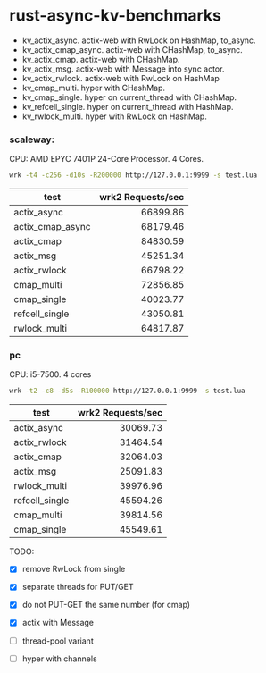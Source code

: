 # rust-async-kv-benchmarks

- kv_actix_async. actix-web with RwLock on HashMap, to_async.
- kv_actix_cmap_async. actix-web with CHashMap, to_async.
- kv_actix_cmap. actix-web with CHashMap.
- kv_actix_msg. actix-web with Message into sync actor.
- kv_actix_rwlock. actix-web with RwLock on HashMap
- kv_cmap_multi. hyper with CHashMap.
- kv_cmap_single. hyper on current_thread with CHashMap.
- kv_refcell_single. hyper on current_thread with HashMap.
- kv_rwlock_multi. hyper with RwLock on HashMap.

### scaleway:
CPU: AMD EPYC 7401P 24-Core Processor. 4 Cores.

```bash
wrk -t4 -c256 -d10s -R200000 http://127.0.0.1:9999 -s test.lua
```

| test             | wrk2 Requests/sec |
| ---------------- | -------: |
| actix_async      | 66899.86 |
| actix_cmap_async | 68179.46 |
| actix_cmap       | 84830.59 |
| actix_msg        | 45251.34 |
| actix_rwlock     | 66798.22 |
| cmap_multi       | 72856.85 |
| cmap_single      | 40023.77 |
| refcell_single   | 43050.81 |
| rwlock_multi     | 64817.87 |

### pc
CPU: i5-7500. 4 cores

```bash
wrk -t2 -c8 -d5s -R100000 http://127.0.0.1:9999 -s test.lua
```

| test           | wrk2 Requests/sec | 
| -------------- | ----------------: |
| actix_async    | 30069.73          |
| actix_rwlock   | 31464.54          |
| actix_cmap     | 32064.03          |
| actix_msg      | 25091.83          |
| rwlock_multi   | 39976.96          |
| refcell_single | 45594.26          |
| cmap_multi     | 39814.56          |
| cmap_single    | 45549.61          |

TODO:
- [x] remove RwLock from single
- [x] separate threads for PUT/GET
- [x] do not PUT-GET the same number (for cmap)
- [x] actix with Message
- [ ] thread-pool variant
- [ ] hyper with channels

